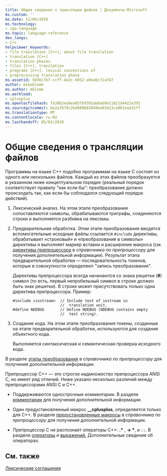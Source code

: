 ```yaml
---
title: Общие сведения о трансляции файлов | Документы Microsoft
ms.custom: ''
ms.date: 11/04/2016
ms.technology:
- cpp-language
ms.topic: language-reference
dev_langs:
- C++
helpviewer_keywords:
- file translation [C++], about file translation
- translation [C++]
- translation phases
- files [C++], translation
- programs [C++], lexical conventions of
- preprocessing translation phase
ms.assetid: 5036c7b7-ccff-4e2c-b052-a9ea6c71af87
author: mikeblome
ms.author: mblome
ms.workload:
- cplusplus
ms.openlocfilehash: fa38b2ea9ea05fb9391ab8a69e11821d4422e392
ms.sourcegitcommit: be2a7679c2bd80968204dee03d13ca961eaa31ff
ms.translationtype: MT
ms.contentlocale: ru-RU
ms.lasthandoff: 05/03/2018
---
```

# <a name="overview-of-file-translation"></a>Общие сведения о трансляции файлов
Программы на языке C++ подобно программам на языке C состоят из одного или нескольких файлов. Каждый из этих файлов преобразуется в указанном ниже концептуальном порядке (реальный порядок соответствует правилу "как если бы": преобразование должно происходить так, как если бы соблюдался следующий порядок действий).  
  
1.  Лексический анализ. На этом этапе преобразования сопоставляются символы, обрабатываются триграфы, соединяются строки и выполняется разбивка на лексемы.  
  
2.  Предварительная обработка. Этом этапе преобразования вводятся вспомогательные исходные файлы ссылается `#include` директивы, обрабатывает «строковый» и «преобразования в символы» директивы и выполняет маркер вставки и расширение макроса (см. [директивы препроцессора](../preprocessor/preprocessor-directives.md) в *справочника по препроцессору* для получения дополнительной информации). Результат этапа предварительной обработки — последовательность токенов, которые в совокупности определяют "запись преобразования".  
  
     Директивы препроцессора всегда начинаются со знака решетки (**#**) символ (то есть, первый непробельный символ в строке должен быть знак решетки). В строке может присутствовать только одна директива препроцессора. Пример:  
  
    ```  
    #include <iostream>  // Include text of iostream in   
                         //  translation unit.  
    #define NDEBUG       // Define NDEBUG (NDEBUG contains empty   
                         //  text string).  
    ```  
  
3.  Создание кода. На этом этапе преобразования токены, созданные на этапе предварительной обработки, используются для создания объектного кода.  
  
     Выполняется синтаксическая и семантическая проверка исходного кода.  
  
 В разделе [этапы преобразования](../preprocessor/phases-of-translation.md) в *справочника по препроцессору* для получения дополнительной информации.  
  
 Препроцессор C++ — это строгое надмножество препроцессора ANSI C, но имеет ряд отличий. Ниже указано несколько различий между препроцессорами ANSI C и C++.  
  
-   Поддерживаются однострочные комментарии. В разделе [комментарии](../cpp/comments-cpp.md) для получения дополнительной информации.  
  
-   Один предустановленный макрос **__cplusplus**, определяется только для C++. В разделе [предустановленные макросы](../preprocessor/predefined-macros.md) в *справочника по препроцессору* для получения дополнительной информации.  
  
-   Препроцессор C не распознает операторы C++: **.\*** , **-> \***, и `::`. В разделе [операторы](../cpp/cpp-built-in-operators-precedence-and-associativity.md) и [выражений](../cpp/expressions-cpp.md), Дополнительные сведения об операторах.  
  
## <a name="see-also"></a>См. также  
 [Лексические соглашения](../cpp/lexical-conventions.md)